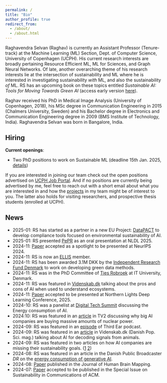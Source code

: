 ```yaml
---
permalink: /
title: "Bio"
author_profile: true
redirect_from: 
  - /about/
  - /about.html
---
```


Raghavendra Selvan (Raghav) is currently an Assistant Professor (Tenure-track) at the Machine Learning (ML) Section, Dept. of Computer Science, University of Copenhagen (UCPH). His current research interests are broadly pertaining Resource Efficient ML, ML for Sciences, and Graph Neural Networks. Of late, another overarching theme of his research interests lie at the intersection of sustainability and ML where he is interested in investigating sustainability _with_ ML, and also the sustainability _of_ ML. RS has an upcoming book on these topics entitled _Sustainable AI: Tools for Moving Towards Green AI_ (access early version [here](https://www.oreilly.com/library/view/sustainable-ai/9781098155506/)). 

Raghav received his PhD in Medical Image Analysis (University of Copenhagen, 2018), his MSc degree in Communication Engineering in 2015 (Chalmers University, Sweden) and his Bachelor degree in Electronics and Communication Engineering degree in 2009 (BMS Institute of Technology, India). Raghavendra Selvan was born in Bangalore, India.

## Hiring
**Current openings**: 
* Two PhD positions to work on Sustainable ML (deadline 15th Jan. 2025, [details](https://employment.ku.dk/all-vacancies/?show=162812))

If you are interested in joining our team check out the open positions advertised on [UCPH Job Portal](https://employment.ku.dk/). And if no positions are currently being advertised by me, feel free to reach out with a short email about what you are interested in and how the [projects](https://raghavian.github.io/projects/) in my team might be of interest to you. The latter also holds for visiting researchers, and prospective thesis students (enrolled at UCPH). 


## News
* 2025-01: RS has started as a partner in a new EU Project: [DataPACT](https://datapact.eu/) to develop compliance tools focused on environmental sustainability of AI.
* 2025-01: RS presented [PePR](https://proceedings.mlr.press/v265/selvan25a.html) as an oral presentation at NLDL 2025.
* 2024-11: [Paper](https://arxiv.org/abs/2406.01345) accepted as a spotlight to be presented at NeurIPS 2024.
* 2024-11: RS is now an [ELLIS](https://ellis.eu/) member.
* 2024-11: RS has been awarded 3.1M DKK by the [Independent Research Fund Denmark](https://dff.dk/en/current-news-and-events/green-research-is-boosted-with-132-million-dkk) to work on developing green data methods. 
* 2024-11: RS was in the PhD Committee of [Ties Robroek](https://en.itu.dk/Research/PhD-Programme/PhD-Defences/PhD-Defences-2024/November/Ties-Robroek) at IT University, Denmark.
* 2024-11: RS was featured in [Videnskab.dk](https://videnskab.dk/teknologi/ai-studie-gjorde-pindsvin-til-coronasynder-langt-ude-at-saette-pindsvin-paa-skafottet/) talking about the pros and cons of AI when used to understand ecosystems.
* 2024-11: [Paper](https://arxiv.org/abs/2403.12562) accepted to be presented at Northern Lights Deep Learning Conference, 2025. 
* 2024-10: RS was a panelist at [Digital Tech Summit](https://event.ing.dk/dts2024/session/2318780/keynote-debate-energy-consumption-in-artificial-intelligence-are-we-undermining-our-transition-to-sustainability) discussing the Energy consumption of AI.
* 2024:10: RS was featured in an [article](https://nyheder.tv2.dk/business/2024-10-15-atomkraft-skal-drive-kunstig-intelligens-hos-google) in TV2 discussing why big AI companies are buying massive amounts of nuclear power.
* 2024-09: RS was featured in an [episode](https://open.spotify.com/episode/3uGRGtauyBCt1mf8p57Jrk?si=288e815dbf7b4b4d) of Third Ear podcast.
* 2024-09: RS was featured in an [article](https://videnskab.dk/teknologi/kan-sprog-ai-redde-truede-dyrearter/) in Videnskab.dk (Danish Pop. Sci. mag.) talking about AI for decoding signals from animals.
* 2024-09: RS was featured in two articles on how AI companies are missing their sustainability goals. ([1](https://www.version2.dk/artikel/tech-giganter-skjuler-stigende-co2-udledninger-man-maa-ikke-bare-vaelge-det-tal-der-ser-bedst-ud) [2](https://www.version2.dk/artikel/ai-kaploebet-vaelter-tech-giganternes-co2-regnskab-forretningsmodellen-vinder-over-klimaet))
* 2024-08: RS was featured in an article in the Danish Public Broadcaster _DR_ on the [energy consumption of generative AI](https://www.dr.dk/nyheder/viden/teknologi/chatbots-sviner-klimaet-kaempe-datacentre-kan-om-faa-aar-sluge-hele-japans).
* 2024-08: [Paper](https://onlinelibrary.wiley.com/doi/10.1002/hbm.70003) published in the Journal of Human Brain Mapping.
* 2024-07: [Paper](https://arxiv.org/abs/2309.02065) accepted to be published in the Special Issue on Sustainability in Communications of ACM.


<!-- 
* 2024-06: [Paper](https://www.nature.com/articles/s41467-024-48925-7) published in Nature Communications.
* 2024-06: RS was featured in an article in the Danish newspaper _Berlingske_ about the [increasing energy consumption of AI](files/Berlingske2024.pdf)
* 2024-06: [Paper](https://www.science.org/doi/10.1126/sciadv.adk3229) published in Science Advances.
* 2024-05: [Paper](https://dl.acm.org/doi/10.1145/3637528.3671538) accepted to be presented at ACM KDD 2024.

* 2024-05: [Paper](https://onlinelibrary.wiley.com/doi/10.1002/yea.3965) published in the Journal of Yeast.
* 2024-04: Work presented at ICASSP was featured in [videnskab.dk](https://videnskab.dk/teknologi/ai-vil-sluge-lige-saa-meget-energi-som-hele-sverige-nu-har-koebenhavnske-forskere-en-loesning/)
* 2024-04: RS will be co-chairing a session on ML for Signal Processing at [ICASSP-2024](https://cmsworkshops.com/ICASSP2024/view_session.php?SessionID=1132)
* 2024-04: [Press release](https://science.ku.dk/english/press/news/2024/computer-scientists-show-the-way-ai-models-need-not-be-so-power-hungry/) for ICASSP-2024 paper on energy consumption aware NAS.
* 2024-02: [Paper](https://joss.theoj.org/papers/10.21105/joss.06024) published in the Journal of Open Source Software (JOSS).

* 2024-02: RS was featured in an article in the Danish magazine _DM Digi_ talking about [Climate-Aware AI](https://dm.dk/digi/artikler/data-og-groen-omstilling/klimabevidst-ai-teknologi-er-fremtiden/).
* 2024-02: RS was featured in an article in the Danish magazine _Uddannelsebladet_ talking about the [carbon footprint of AI](https://uddannelsesbladet.dk/artikel/sort-samvittighed-eller-groen-gamechanger).
* 2024-02: RS co-organized the special track on Resource-Aware ML at [D3A Conference](https://d3aconference.dk/), Nyborg.
* 2024-01: RS will be teaching at the [Geilo Winter School on Graphs and Applications](https://www.sintef.no/projectweb/geilowinterschool/2024-winter-school/).
* 2023-12: RS was featured in an article in the Danish magazine _Prosabladet_ talking about the [climate impact of AI](https://prosabladet.dk/nyheder/nyhed/ai-skyder-afsted-med-rekordfart-hvad-goer-det-egentlig-ved-klimaet).
* 2023-12: Papers on [energy consumption-aware NAS](https://arxiv.org/abs/2210.06015) and [improved activation map quantization](https://arxiv.org/abs/2309.11856) accepted to be presented at [ICASSP-2024](https://2024.ieeeicassp.org/).
* 20223-12: Machine Learning Section award for contributions to DEI, and green initiatives in 2023.
* 2023-11: [Paper](https://pubs.rsc.org/en/content/articlehtml/2023/sc/d3sc05081e) accepted to be published in Journal of Chemical Science.
* 2023-11: [Paper](https://direct.mit.edu/imag/article/doi/10.1162/imag_a_00043/118246) accepted to be published in Journal of Imaging Neuroscience.
* 2023-11: RS will be judging the [AI for a Sustainable Future Hackathon](https://jura.ku.dk/legaltechlab/calendar/2023/legal-tech-hackathon-2023-ai-for-a-sustainable-future/)

* 2023-10: Two projects (6M DKK in total) funded as part of the Villum Synergy Grant with RS as a co-applicant
* 2023-10: RS will chair the session on AI in Healthcare at the Nordic AI Meet-2023
* 2023-09: [Paper](https://aslopubs.onlinelibrary.wiley.com/doi/10.1002/lom3.10573) published in Limnology and Oceanography
* 2023-08 [Paper](https://www.nature.com/articles/s41593-023-01396-3) published in Nature Neuroscience 
* 2023-08 [Paper](https://arxiv.org/abs/2303.10181) accepted to be presented at the Resource Efficient Medical Image Analysis @MICCAI2023. 
* 2023-07: Contributed to a series of popular news articles in [Børsen](https://borsen.dk/nyheder/baeredygtig/eksperter-ukendte-aftryk-kan-give-problemer-i-klimaafrapporteringen) (Danish newspaper) on the carbon footprint of AI models.
* 2023-06: RS has joined the Diversity, Equity and Inclusion network at [UCPH](https://about.ku.dk/profile-history/diversity/)
* 2023-05: RS will be one of the coordinators of the [Green Transition and AI](https://greensolutions.ku.dk/thematic-solutions/) thematic solution center at UCPH
* 2023-04: Contributed to a popular news article in [Süddeutsche Zeitung](https://www.sueddeutsche.de/wissen/chat-gpt-energieverbrauch-ki-1.5780744) on the carbon footprint of large language models.

* 2023-02: Check out the ongoing reading group on Sustainable Machine Learning hosted by us [here](https://github.com/raghavian/SustainML).
* 2023-09: RS will be co-organizing a parallel session on "Resource Aware Machine Learning" at the Danish Digitalization, Data Science and AI [(D3A-2024)](https://d3aconference.dk) conference
* 2023-01: Funding for one PhD student to study fronto-temporal dementia with AI at St. Andrews University as co-applicant
* 2023-01: [Paper](https://pubs.rsc.org/en/content/articlehtml/2022/dd/d2dd00086e) accepted to Digital Discovery 
* 2022-11: [Paper](https://arxiv.org/abs/2208.10779) accepted to be presented at 6th Northern Lights Deep Learning Conference (NLDL).

* 2022-10: UK Research & Innovation grant for Environmental sustainability in Life Sciences as co-applicant (~890k DKK)
* 2022-09: [Paper](https://chemrxiv.org/engage/chemrxiv/article-details/6263f48f5b900913a0195c4f) accepted to NPJ Computational Materials. 

* 2023-05: RS has been nominated for the UCPH [Innovation Award 2023](https://aarsfest.ku.dk/english/2023/nominated-for-this-years-awards/) for contributing to develop [Carbontracker](https://github.com/lfwa/carbontracker/).
* 2022-12: Copenhagen Summer University course on Climate-friendly AI approved to be delivered in W34
* 2022-08: Affiliate Member of the Pionner Centre for Artificial Intelligence, Denmark ([P1](https://www.aicentre.dk/))
* 2022-08: [Paper](https://arxiv.org/abs/2203.02202) accepted with an oral presentation at the 25th International Conference on Medical Image Computing and Computer Assisted Intervention (MICCAI).
* 2022-07: [Paper](https://arxiv.org/abs/2207.09740) accepted to be presented at the Workshop on Deep Generative Models at 25th International Conference on Medical Image Computing and Computer Assisted Intervention (MICCAI).

* 2022-07: EU Horizon 2020 project on developing resource efficient big data pipelines funded as work package leader (2.4M DKK)
* 2022-07: EU Horizon 2020 project on low resource ML methods funded as work package leader (4.3M DKK)
* 2022-07: Interview excerpt on energy efficient Machine Learning in [MIT Technology Review](https://www.technologyreview.com/2022/07/06/1055458/ai-research-emissions-energy-efficient/)
* 2022-02: [Paper](https://openreview.net/forum?id=swvVpnzro9q) accepted to be presented at the 5th International Conference on Medical Imaging with Deep Learning (MIDL). 
* 2022-02: [Paper](https://openreview.net/forum?id=rRGzrXChq0F) accepted to be presented at International Workshop on Biomedical Image Registration. 
* 2022-02: [Paper](https://arxiv.org/abs/2109.07138) accepted to the Journal of Machine Learning for Biomedical Imaging
* 2022-02: [Paper](https://arxiv.org/abs/2102.05526) accepted to Journal of Ecological Informatics. [Press coverage](https://videnskab.dk/teknologi-innovation/ny-dansk-opfindelse-insekters-vingeslag-kan-bruges-til-at-overvaage)

* 2022-02: Biodiversity Quantification project funded as PI; [AI-Denmark](https://aidenmark.dk/) funding (100k DKK)
* 2021-07: [Paper](https://www.nature.com/articles/s41598-021-95364-1) accepted to Nature Scientific Reports
* 2021-06: [AI Chemy](https://doi.org/10.26434/chemrxiv.12662222.v1) project funded as co-applicant; UCPH funding (3.4M DKK)
* 2021-06: [Paper](https://www.nature.com/articles/s41467-021-23224-7) published in Nature Communications; Collaboration with [Kiehn Lab](https://in.ku.dk/research/kiehn-lab/)
* 2021-05: Two short papers accepted to be presented at MIDL-2021 [[1](https://openreview.net/forum?id=PLSdnHPx-W6)][[2](https://openreview.net/forum?id=1TPRpNyyj2L)]
* 2021-04: Started as Chair of [Neuroimaging Research Pipelines workgroup](https://neuropipelines.github.io/) as part of the OHBM Sustainability and environmental action [special interest group](https://ohbm-environment.org/working-groups/).
* 2021-03: [Paper](https://www.melba-journal.org/article/21663-locally-orderless-tensor-networks-for-classifying-two-and-three-dimensional-medical-images) accepted to the Journal of Machine Learning for Biomedical Imaging
* Prof. Ole Kiehn, group leader of Kiehn Lab where I am half-time employed at, received [The Brain Prize-2022](https://lundbeckfonden.com/en/node/133)
* 2021-02: [Paper](https://arxiv.org/abs/2101.01992) accepted to the Journal of Ecological Informatics with [press release](https://di.ku.dk/english/news/2021/algorithm-reveals-the-mysterious-foraging-habits-of-narwhals/)
* 2021-09: Started a consultancy project with [FaunaPhotonics](https://www.faunaphotonics.com/) 
2021-02: [Paper](https://arxiv.org/abs/2102.06900) accepted to [IPMI-2021](http://ipmi2021.org/timetable/event/session-2-registration-2-2-2/) with an oral presentation
* 2020-11: [Carbontracker](https://arxiv.org/abs/2007.03051) receives media attention [[0](https://news.ku.dk/all_news/2020/11/students-develop-tool-to-predict-the-carbon-footprint-of-algorithms/)] [[1](https://videnskab.dk/teknologi-innovation/kunstig-intelligens-er-en-kaempe-klimasynder-men-unge-danskeres-nye-vaerktoej)] [[2](https://www.anthropocenemagazine.org/2020/11/time-to-talk-about-carbon-footprint-artificial-intelligence/)] [[3](https://www.theregister.com/2020/11/04/gpt3_carbon_footprint_estimate/)] [[4](https://jyllands-posten.dk/nyviden/ECE12533278/kunstig-intelligens-er-en-kaempe-klimasynder-men-nyt-dansk-vaerktoej-skal-hjaelpe/)]
* 2020-09: Started as Assistant Professor with joint responsibilities at the [Machine Learning Section](https://di.ku.dk/english/research/machine-learning/) (Dept. of Computer Science), [Kiehn Lab](https://in.ku.dk/research/kiehn-lab/) (Dept. of Neuroscience) and [Data Science Laboratory](https://datalab.science.ku.dk/) at University of Copenhagen -->
<!--* 2020-08: Featured in Computer Vision News with an [interview](https://rsipvision.com/ComputerVisionNews-2020August/24/) about our [MIDL paper](https://raghavian.github.io/publication/2020-01-01-Tensor-Networks-for-Medical-Image-Classification) -->
<!-- * 2020-07: Runner-up for the Best Paper Award at [MIDL-2020](https://2020.midl.io/papers/selvan20.html) -->
<!-- * 2019-01: Started as Post-doc at Dept. of Computer Science, University of Copenhagen -->
<!-- * 2018-11: Successfully defended my [PhD thesis](https://raghavian.github.io/publication/2018-01-01-Extraction-of-Airways) -->
<!--
Research Projects
======
*(Switching to first person :)*

I am actively involved in a wide range of research projects as part of my roles at the Machine Learning section and Data Science Lab of University of Copenhagen. Brief descriptions of ongoing and completed projects are listed below.

Ongoing projects 
---
* **Resource Efficient Machine Learning**:
Making ML more efficient in terms of compute, energy consumption, training data and labels can impact their global adoption, while improving their overall environmental sustainability. Funded by two EU Horizon 2020 projects, we will explore these themes further in our new work. Results from our earlier work show some promising results in these directions. For instance, we introduced [tensor networks for medical image classification](https://raghavian.github.io/publication/2020-01-01-Tensor-Networks-for-Medical-Image-Classification) tasks that require less than 10% of GPU resources when compared to traditional deep learning models. We have also put out a tool -- [Carbontracker](https://arxiv.org/abs/2007.03051) -- to predict and track carbon footprint of developing deep learning models, in an effort to encourage research into energy-efficient models which is [used widely](https://pepy.tech/project/carbontracker) by the community.

* **AIChemy: Generative Modelling of nanoparticles**: 
Obtaining structures from scattering data for nanomolecules turns out to be an expensive and difficult task. This ongoing collaboration with [Prof. Kirsten Jensen’s group](https://chem.ku.dk/ansatte/alle/?pure=en/persons/540779) we are explorting generating valid nanomolecular structures from x-ray scattering data using deep generative models with [promising early results](https://raghavian.github.io/publication/2020-07-characterisingAtomicStrucs).

* **Locomotion analysis**:
In this collabortion with [Kiehn Lab](https://in.ku.dk/research/ole-kiehn/), my role has been to analyze videos of mice running on treadmills in order to extract speed, cadence and coordination statistics. The results from analyzing some 1000 videos have accentuated the role of [specific interneurons in the spinal cord that influence locomotion](https://raghavian.github.io/publication/2020-01-01-Locomotor-deficits-in-ALS-mice-are-paralleled-by-loss-of-V1-interneuron-connections-onto-fast-motor-neurons).

* **Sustainable neuroimaging**:
As the Chair of the SEA-SIG [Neuroimaging Research Working Group](https://neuropipelines.github.io/), a team within SEA-SIG, I am leading an international team of 15 colleagues. This volunteer team is dedicated to the carbon footprinting of neuroimaging pipelines, and generation of best practice guidance. 

* **Quantifying insect biodiversity**: In this ongoing collaboration with [FaunaPhotonics](https://www.faunaphotonics.com/), we are attempting unsupervised clustering of insects based on optically recorded signals from field data. An [initial attempt](https://arxiv.org/abs/2102.05526) involved using a variational autoencoder that dynamically adjusts the tradeoff between reconstruction and regularisation terms.

* **Uncertainty Quantification**:
Medical image segmentation with well calibrated and meaningful uncertainty estimation can be more useful in clinical settings. For example, we present a [probabilistic segmentation model](https://raghavian.github.io/publication/2020-07-uqFlow) that uses normalizing flows to improve the diversity of segmented samples.

Completed projects
---
*  **COVID-19 Risk Modelling** (2020-2021): Collaboration with hospitals in Zealand region of DK. [pub1](https://raghavian.github.io/publication/2020-10-COVID) [pub2](https://raghavian.github.io/publication/2020-01-01-Lung-Segmentation-from-Chest-X-rays-using-Variational-Data-Imputation)
* **Behavioural analysis of narwhals** (2021): [Collaboration as part of Data Science Lab](https://arxiv.org/abs/2101.01992)
* **Segmentation of roots in soil** (2019): [Collaboration with Plant & Environ. Science Dept.](https://raghavian.github.io/publication/2019-01-01-Segmentation-of-roots-in-soil-with-U-Net)
* **Extraction of airways from volumetric data** (2018): [PhD Thesis](https://raghavian.github.io/publication/2018-01-01-Extraction-of-Airways)
* **Bayesian tracking of multiple point targets** (2015): [MSc Thesis](https://raghavian.github.io/publication/2015-01-01-Bayesian-tracking-EM)
* **India's first pico-satellite** (2010): [Collaboration with Indian Space Research Organisation](https://earth.esa.int/web/eoportal/satellite-missions/s/studsat-1)

<!-- * **COVID-19 Risk Modelling**: 
#As part of a collaboration with the hospitals in Zealand region of Denmark, we are modelling COVID-19 risk from [clinical](https://raghavian.github.io/publication/2020-10-COVID) and image data. I am contributing to the team focusing on [using chest X-rays](https://raghavian.github.io/publication/2020-01-01-Lung-Segmentation-from-Chest-X-rays-using-Variational-Data-Imputation) at admission to model risk of COVID-19.
-->
